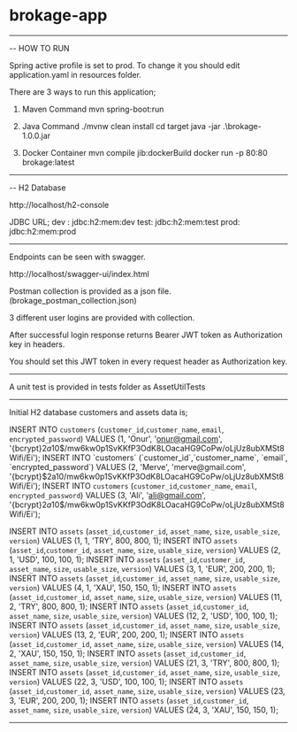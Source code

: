# brokage-app

------------------------------------------------------------------------------------------

-- HOW TO RUN

Spring active profile is set to prod. To change it you should edit application.yaml in resources folder.

There are 3 ways to run this application;

1) Maven Command 
mvn spring-boot:run

2) Java Command
./mvnw clean install
cd target
java -jar .\brokage-1.0.0.jar

3) Docker Container
mvn compile jib:dockerBuild
docker run -p 80:80 brokage:latest

------------------------------------------------------------------------------------------

-- H2 Database

http://localhost/h2-console

JDBC URL;
dev : jdbc:h2:mem:dev
test: jdbc:h2:mem:test
prod: jdbc:h2:mem:prod

------------------------------------------------------------------------------------------

Endpoints can be seen with swagger. 

http://localhost/swagger-ui/index.html

Postman collection is provided as a json file. (brokage_postman_collection.json)

3 different user logins are provided with collection.

After successful login response returns Bearer JWT token as Authorization key in headers.

You should set this JWT token in every request header as Authorization key.

------------------------------------------------------------------------------------------

A unit test is provided in tests folder as AssetUtilTests

------------------------------------------------------------------------------------------

Initial H2 database customers and assets data is;

INSERT INTO `customers` (`customer_id`,`customer_name`, `email`, `encrypted_password`) VALUES (1, 'Onur', 'onur@gmail.com', '{bcrypt}$2a$10$/mw6kw0p1SvKKfP3OdK8LOacaHG9CoPw/oLjUz8ubXMSt8Wifi/Ei');
INSERT INTO `customers` (`customer_id`,`customer_name`, `email`, `encrypted_password`) VALUES (2, 'Merve', 'merve@gmail.com', '{bcrypt}$2a$10$/mw6kw0p1SvKKfP3OdK8LOacaHG9CoPw/oLjUz8ubXMSt8Wifi/Ei');
INSERT INTO `customers` (`customer_id`,`customer_name`, `email`, `encrypted_password`) VALUES (3, 'Ali', 'ali@gmail.com', '{bcrypt}$2a$10$/mw6kw0p1SvKKfP3OdK8LOacaHG9CoPw/oLjUz8ubXMSt8Wifi/Ei');

INSERT INTO `assets` (`asset_id`,`customer_id`, `asset_name`, `size`, `usable_size`, `version`) VALUES (1, 1, 'TRY', 800, 800, 1);
INSERT INTO `assets` (`asset_id`,`customer_id`, `asset_name`, `size`, `usable_size`, `version`) VALUES (2, 1, 'USD', 100, 100, 1);
INSERT INTO `assets` (`asset_id`,`customer_id`, `asset_name`, `size`, `usable_size`, `version`) VALUES (3, 1, 'EUR', 200, 200, 1);
INSERT INTO `assets` (`asset_id`,`customer_id`, `asset_name`, `size`, `usable_size`, `version`) VALUES (4, 1, 'XAU', 150, 150, 1);
INSERT INTO `assets` (`asset_id`,`customer_id`, `asset_name`, `size`, `usable_size`, `version`) VALUES (11, 2, 'TRY', 800, 800, 1);
INSERT INTO `assets` (`asset_id`,`customer_id`, `asset_name`, `size`, `usable_size`, `version`) VALUES (12, 2, 'USD', 100, 100, 1);
INSERT INTO `assets` (`asset_id`,`customer_id`, `asset_name`, `size`, `usable_size`, `version`) VALUES (13, 2, 'EUR', 200, 200, 1);
INSERT INTO `assets` (`asset_id`,`customer_id`, `asset_name`, `size`, `usable_size`, `version`) VALUES (14, 2, 'XAU', 150, 150, 1);
INSERT INTO `assets` (`asset_id`,`customer_id`, `asset_name`, `size`, `usable_size`, `version`) VALUES (21, 3, 'TRY', 800, 800, 1);
INSERT INTO `assets` (`asset_id`,`customer_id`, `asset_name`, `size`, `usable_size`, `version`) VALUES (22, 3, 'USD', 100, 100, 1);
INSERT INTO `assets` (`asset_id`,`customer_id`, `asset_name`, `size`, `usable_size`, `version`) VALUES (23, 3, 'EUR', 200, 200, 1);
INSERT INTO `assets` (`asset_id`,`customer_id`, `asset_name`, `size`, `usable_size`, `version`) VALUES (24, 3, 'XAU', 150, 150, 1);

------------------------------------------------------------------------------------------